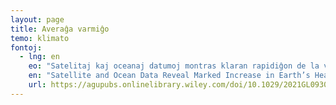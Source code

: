 ```yaml
---
layout: page
title: Averaĝa varmiĝo
temo: klimato
fontoj:
  - lng: en
    eo: "Satelitaj kaj oceanaj datumoj montras klaran rapidiĝon de la varmiĝo de Tero"
    en: "Satellite and Ocean Data Reveal Marked Increase in Earth’s Heating Rate"
    url: https://agupubs.onlinelibrary.wiley.com/doi/10.1029/2021GL093047
---
```

